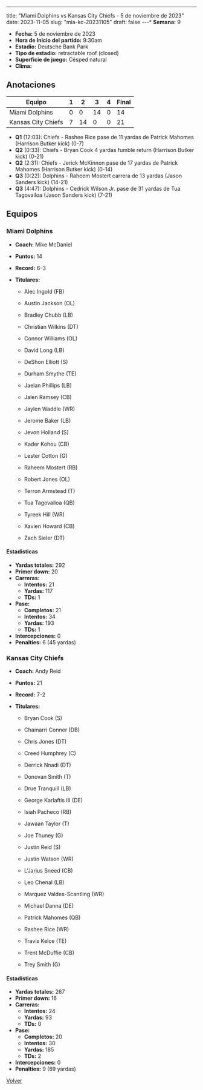 ---
title: "Miami Dolphins vs Kansas City Chiefs - 5 de noviembre de 2023"
date: 2023-11-05
slug: "mia-kc-20231105"
draft: false
---* **Semana:** 9
* **Fecha:** 5 de noviembre de 2023
* **Hora de Inicio del partido:** 9:30am
* **Estadio:** Deutsche Bank Park
* **Tipo de estadio:** retractable roof (closed)
* **Superficie de juego:** Césped natural
* **Clima:** 




## Anotaciones
| Equipo | 1 | 2 | 3 | 4 | Final |
|--------|---|---|---|---|-------|
| Miami Dolphins  | 0 | 0 | 14 | 0  | 14 |
| Kansas City Chiefs  | 7 | 14 | 0 | 0  | 21 |
* **Q1** (12:03): Chiefs - Rashee Rice pase de 11 yardas de Patrick Mahomes (Harrison Butker kick) (0-7)
* **Q2** (0:33): Chiefs - Bryan Cook 4 yardas fumble return (Harrison Butker kick) (0-21)
* **Q2** (2:31): Chiefs - Jerick McKinnon pase de 17 yardas de Patrick Mahomes (Harrison Butker kick) (0-14)
* **Q3** (0:22): Dolphins - Raheem Mostert carrera de 13 yardas (Jason Sanders kick) (14-21)
* **Q3** (4:47): Dolphins - Cedrick Wilson Jr. pase de 31 yardas de Tua Tagovailoa (Jason Sanders kick) (7-21)


## Equipos


### Miami Dolphins
* **Coach:** Mike McDaniel
* **Puntos:** 14
* **Record:** 6-3
* **Titulares:** 

  * Alec Ingold (FB) 

  * Austin Jackson (OL) 

  * Bradley Chubb (LB) 

  * Christian Wilkins (DT) 

  * Connor Williams (OL) 

  * David Long (LB) 

  * DeShon Elliott (S) 

  * Durham Smythe (TE) 

  * Jaelan Phillips (LB) 

  * Jalen Ramsey (CB) 

  * Jaylen Waddle (WR) 

  * Jerome Baker (LB) 

  * Jevon Holland (S) 

  * Kader Kohou (CB) 

  * Lester Cotton (G) 

  * Raheem Mostert (RB) 

  * Robert Jones (OL) 

  * Terron Armstead (T) 

  * Tua Tagovailoa (QB) 

  * Tyreek Hill (WR) 

  * Xavien Howard (CB) 

  * Zach Sieler (DT) 

#### Estadísticas
* **Yardas totales:** 292
* **Primer down:** 20
* **Carreras:**
  * **Intentos:** 21
  * **Yardas:** 117
  * **TDs:** 1
* **Pase:**
  * **Completos:** 21
  * **Intentos:** 34
  * **Yardas:** 193
  * **TDs:** 1
* **Intercepciones:** 0
* **Penalties:** 6 (45 yardas)

### Kansas City Chiefs
* **Coach:** Andy Reid
* **Puntos:** 21
* **Record:** 7-2
* **Titulares:** 

  * Bryan Cook (S) 

  * Chamarri Conner (DB) 

  * Chris Jones (DT) 

  * Creed Humphrey (C) 

  * Derrick Nnadi (DT) 

  * Donovan Smith (T) 

  * Drue Tranquill (LB) 

  * George Karlaftis III (DE) 

  * Isiah Pacheco (RB) 

  * Jawaan Taylor (T) 

  * Joe Thuney (G) 

  * Justin Reid (S) 

  * Justin Watson (WR) 

  * L'Jarius Sneed (CB) 

  * Leo Chenal (LB) 

  * Marquez Valdes-Scantling (WR) 

  * Michael Danna (DE) 

  * Patrick Mahomes (QB) 

  * Rashee Rice (WR) 

  * Travis Kelce (TE) 

  * Trent McDuffie (CB) 

  * Trey Smith (G) 

#### Estadísticas
* **Yardas totales:** 267
* **Primer down:** 16
* **Carreras:**
  * **Intentos:** 24
  * **Yardas:** 93
  * **TDs:** 0
* **Pase:**
  * **Completos:** 20
  * **Intentos:** 30
  * **Yardas:** 185
  * **TDs:** 2
* **Intercepciones:** 0
* **Penalties:** 9 (69 yardas)


[Volver](/historia/2023)
